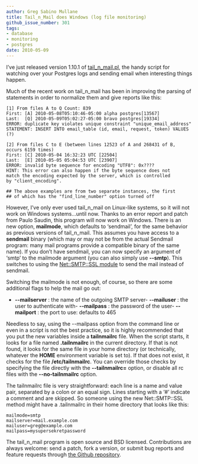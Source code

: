 ```yaml
---
author: Greg Sabino Mullane
title: Tail_n_Mail does Windows (log file monitoring)
github_issue_number: 301
tags:
- database
- monitoring
- postgres
date: 2010-05-09
---
```


I’ve just released version 1.10.1 of [tail_n_mail.pl](https://bucardo.org/tail_n_mail), the handy script for watching over your Postgres logs and sending email when interesting things happen.

Much of the recent work on tail_n_mail has been in improving the parsing of statements in order to normalize them and give reports like this:

```plain
[1] From files A to Q Count: 839
First: [A] 2010-05-08T05:10:46-05:00 alpha postgres[13567]
Last:  [Q] 2010-05-09T05:02:27-05:00 bravo postgres[19334]
ERROR: duplicate key violates unique constraint "unique_email_address"
STATEMENT: INSERT INTO email_table (id, email, request, token) VALUES (?)

[2] From files C to E (between lines 12523 of A and 268431 of B, occurs 6159 times)
First: [C] 2010-05-04 16:32:23 UTC [22504]
Last:  [E] 2010-05-05 05:04:53 UTC [23907]
ERROR: invalid byte sequence for encoding "UTF8": 0x????
HINT: This error can also happen if the byte sequence does not
match the encoding expected by the server, which is controlled
by "client_encoding".

## The above examples are from two separate instances, the first
## of which has the "find_line_number" option turned off
```

However, I’ve only ever used tail_n_mail on Linux-like systems, so it will not work on Windows systems...until now. Thanks to an error report and patch from Paulo Saudin, this program will now work on Windows. There is an new option, **mailmode**, which defaults to ‘sendmail’, for the same behavior as previous versions of tail_n_mail. This assumes you have access to a **sendmail** binary (which may or may not be from the actual Sendmail program: many mail programs provide a compatible binary of the same name). If you don’t have sendmail, you can now specify an argument of ‘smtp’ to the mailmode argument (you can also simply use **--smtp**). This switches to using the [Net::SMTP::SSL module](https://metacpan.org/pod/release/CWEST/Net-SMTP-SSL-1.01/lib/Net/SMTP/SSL.pm) to send the mail instead of sendmail.

Switching the mailmode is not enough, of course, so there are some additional flags to help the mail go out:

- **--mailserver** : the name of the outgoing SMTP server- **--mailuser** : the user to authenticate with- **--mailpass** : the password of the user- **--mailport** : the port to use: defaults to 465

Needless to say, using the --mailpass option from the command line or even in a script is not the best practice, so it is highly recommended that you put the new variables inside a **tailnmailrc** file. When the script starts, it looks for a file named **.tailnmailrc** in the current directory. If that is not found, it looks for the same file in your home directory (or technically, whatever the **HOME** environment variable is set to). If that does not exist, it checks for the file **/etc/tailnmailrc**. You can override those checks by specifying the file directly with the **--tailnmailrc=** option, or disable all rc files with the **--no-tailnmailrc** option.

The tailnmailrc file is very straightforward: each line is a name and value pair, separated by a colon or an equal sign. Lines starting with a ‘#’ indicate a comment and are skipped. So someone using the new Net::SMTP::SSL method might have a .tailnmailrc in their home directory that looks like this:

```plain
mailmode=smtp
mailserver=mail.example.com
mailuser=greg@example.com
mailpass=mysupersekretpassword
```

The tail_n_mail program is open source and BSD licensed. Contributions are always welcome: send a patch, fork a version, or submit bug reports and feature requests through [the Github repository](https://github.com/bucardo/tail_n_mail).
